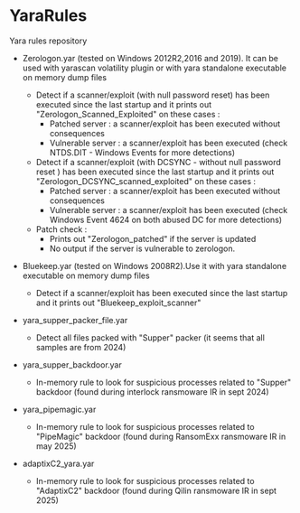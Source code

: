 # YaraRules
Yara rules repository

- Zerologon.yar (tested on Windows 2012R2,2016 and 2019). It can be used with yarascan volatility plugin or with yara standalone executable on memory dump files
  - Detect if a scanner/exploit (with null password reset) has been executed since the last startup and it prints out "Zerologon_Scanned_Exploited" on these cases :
      - Patched server : a scanner/exploit has been executed without consequences
      - Vulnerable server : a scanner/exploit has been executed (check NTDS.DIT - Windows Events for more detections)
  - Detect if a scanner/exploit (with DCSYNC - without null password reset ) has been executed since the last startup and it prints out "Zerologon_DCSYNC_scanned_exploited" on these cases :
      - Patched server : a scanner/exploit has been executed without consequences
      - Vulnerable server : a scanner/exploit has been executed (check Windows Event 4624 on both abused DC for more detections) 
  - Patch check :
      - Prints out "Zerologon_patched" if the server is updated
      - No output if the server is vulnerable to zerologon.
      
    
- Bluekeep.yar (tested on Windows 2008R2).Use it with yara standalone executable on memory dump files
  - Detect if a scanner/exploit has been executed since the last startup and it prints out "Bluekeep_exploit_scanner"

- yara_supper_packer_file.yar
  -  Detect all files packed with "Supper" packer (it seems that all samples are from 2024)
- yara_supper_backdoor.yar
  - In-memory rule to look for suspicious processes related to "Supper" backdoor (found during interlock ransmoware IR in sept 2024)
- yara_pipemagic.yar
  - In-memory rule to look for suspicious processes related to "PipeMagic" backdoor (found during RansomExx ransmoware IR in may 2025)
- adaptixC2_yara.yar
  - In-memory rule to look for suspicious processes related to "AdaptixC2" backdoor (found during Qilin ransmoware IR in sept 2025)
